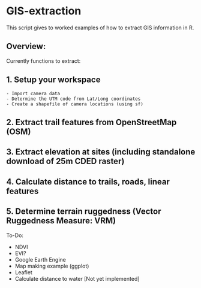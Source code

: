 # GIS-extraction

This script gives to worked examples of how to extract GIS information in R.

## Overview: 
Currently functions to extract:
## 1. Setup your workspace 
    - Import camera data
    - Determine the UTM code from Lat/Long coordinates
    - Create a shapefile of camera locations (using sf)
## 2. Extract trail features from OpenStreetMap (OSM)
## 3. Extract elevation at sites (including standalone download of 25m CDED raster)
## 4. Calculate distance to trails, roads, linear features
## 5. Determine terrain ruggedness (Vector Ruggedness Measure: VRM)

To-Do:
- NDVI
- EVI?
- Google Earth Engine
- Map making example (ggplot)
- Leaflet
- Calculate distance to water [Not yet implemented]

